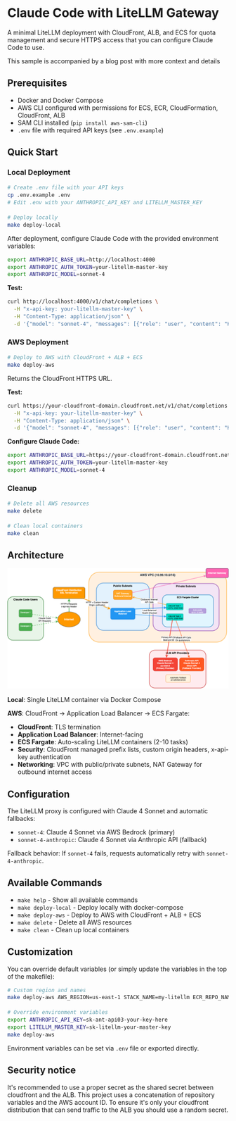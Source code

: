 # Claude Code with LiteLLM Gateway

A minimal LiteLLM deployment with CloudFront, ALB, and ECS for quota management and secure HTTPS access that you can configure Claude Code to use.

This sample is accompanied by a blog post with more context and details

## Prerequisites

- Docker and Docker Compose
- AWS CLI configured with permissions for ECS, ECR, CloudFormation, CloudFront, ALB
- SAM CLI installed (`pip install aws-sam-cli`)
- `.env` file with required API keys (see `.env.example`)

## Quick Start

### Local Deployment

```bash
# Create .env file with your API keys
cp .env.example .env
# Edit .env with your ANTHROPIC_API_KEY and LITELLM_MASTER_KEY

# Deploy locally
make deploy-local
```

After deployment, configure Claude Code with the provided environment variables:

```bash
export ANTHROPIC_BASE_URL=http://localhost:4000
export ANTHROPIC_AUTH_TOKEN=your-litellm-master-key
export ANTHROPIC_MODEL=sonnet-4
```

**Test:**

```bash
curl http://localhost:4000/v1/chat/completions \
  -H "x-api-key: your-litellm-master-key" \
  -H "Content-Type: application/json" \
  -d '{"model": "sonnet-4", "messages": [{"role": "user", "content": "Hello"}]}'
```

### AWS Deployment

```bash
# Deploy to AWS with CloudFront + ALB + ECS
make deploy-aws
```

Returns the CloudFront HTTPS URL.

**Test:**

```bash
curl https://your-cloudfront-domain.cloudfront.net/v1/chat/completions \
  -H "x-api-key: your-litellm-master-key" \
  -H "Content-Type: application/json" \
  -d '{"model": "sonnet-4", "messages": [{"role": "user", "content": "Hello"}]}'
```

**Configure Claude Code:**

```bash
export ANTHROPIC_BASE_URL=https://your-cloudfront-domain.cloudfront.net
export ANTHROPIC_AUTH_TOKEN=your-litellm-master-key
export ANTHROPIC_MODEL=sonnet-4
```

### Cleanup

```bash
# Delete all AWS resources
make delete

# Clean local containers
make clean
```

## Architecture

![Architecture Diagram](architecture.png)

**Local**: Single LiteLLM container via Docker Compose

**AWS**: CloudFront → Application Load Balancer → ECS Fargate:

- **CloudFront**: TLS termination
- **Application Load Balancer**: Internet-facing
- **ECS Fargate**: Auto-scaling LiteLLM containers (2-10 tasks)
- **Security**: CloudFront managed prefix lists, custom origin headers, x-api-key authentication
- **Networking**: VPC with public/private subnets, NAT Gateway for outbound internet access

## Configuration

The LiteLLM proxy is configured with Claude 4 Sonnet and automatic fallbacks:

- `sonnet-4`: Claude 4 Sonnet via AWS Bedrock (primary)
- `sonnet-4-anthropic`: Claude 4 Sonnet via Anthropic API (fallback)

Fallback behavior: If `sonnet-4` fails, requests automatically retry with `sonnet-4-anthropic`.

## Available Commands

- `make help` - Show all available commands
- `make deploy-local` - Deploy locally with docker-compose
- `make deploy-aws` - Deploy to AWS with CloudFront + ALB + ECS
- `make delete` - Delete all AWS resources
- `make clean` - Clean up local containers

## Customization

You can override default variables (or simply update the variables in the top of the makefile):

```bash
# Custom region and names
make deploy-aws AWS_REGION=us-east-1 STACK_NAME=my-litellm ECR_REPO_NAME=my-repo

# Override environment variables
export ANTHROPIC_API_KEY=sk-ant-api03-your-key-here
export LITELLM_MASTER_KEY=sk-litellm-your-master-key
make deploy-aws
```

Environment variables can be set via `.env` file or exported directly.

## Security notice

It's recommended to use a proper secret as the shared secret between cloudfront and the ALB. This project uses a concatenation of repository variables and the AWS account ID. To ensure it's only your cloudfront distribution that can send traffic to the ALB you should use a random secret.
